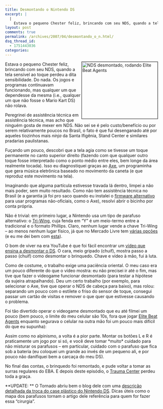 ```yaml
---
title: Desmontando o Nintendo DS
excerpt: |
  |
    Estava o pequeno Chester feliz, brincando com seu NDS, quando a tela sensível ao toque perdeu a dita sensibilidade. Do nada. Os jogos e programas continuavam funcionando, mas qualquer um que dependesse da mesma (i.e., qualquer um que não fosse...
layout: post
comments: true
permalink: /archives/2007/04/desmontando_o_n.html/
dsq_thread_id:
  - 1751443036
categories:
---
```

<img title="NDS desmontado, rodando Elite Beat Agents" src="//chester.me/archives/img/nds_desmontado.jpg" width="250" height="187" border="1" align="right" style="margin-left:2px" />Estava o pequeno Chester feliz, brincando com seu NDS, quando a tela sensível ao toque perdeu a dita sensibilidade. Do nada. Os jogos e programas continuavam funcionando, mas qualquer um que dependesse da mesma (i.e., qualquer um que não fosse o Mario Kart DS) não rolava.

Peregrinei de assistência técnica em assistência técnica, mas acho que ninguém gosta de mexer em NDS. Não sei se é pelo custo/benefício ou por serem relativamente poucos no Brasil, o fato é que fui desenganado até por aqueles tiozinhos mais *ninja* da Santa Ifigênia, Stand Center e similares pradarias paulistanas.

Fuçando um pouco, descobri que a tela agia como se tivesse um toque permanente no canto superior direito (fazendo com que qualquer outro toque fosse interpretado como o ponto médio entre eles, bem longe da área realmente tocada). Isso eu diagnostiquei graças ao [Axe][1], um programinha que gera música eletrônica baseado no movimento da caneta (e que reproduz este movimento na tela).

Imaginando que alguma partícula estivesse travada lá dentro, limpei a não mais poder, sem muito resultado. Como não tem assistência técnica no Brasil (e a garantia já foi pro saco quando eu instalei o [firmware alternativo][2] para usar programas não-oficiais, como o Axe), resolvi abrir o bicinho por conta própria.

Não é trivial: em primeiro lugar, a Nintendo usa um tipo de parafuso alternativo: o [Tri-Wing][3], cuja fenda em &#8220;Y&#8221; é um meio-termo entre a tradicional e o formato Phillips. Claro, nenhum lugar vende a chave Tri-Wing &#8211; ao menos nenhum lugar físico, já que no Mercado Livre tem [várias opções][4] (e eu me dei bem com [esta][5]).

O bom de viver na era YouTube é que foi fácil encontrar um [vídeo que ensina a desmontar o DS][6]. O cara, meio gripado (chuif), mostra passo a passo (chuif) como desmontar o brinquedo. Chave e vídeo à mão, fui à luta.

Como de costume, o trabalho exige uma paciência oriental. O meu caso era um pouco diferente do que o vídeo mostra: eu não precisei ir até o fim, mas tive que fazer o videogame funcionar desmontado (para testar a hipótese da sujeira atrapalhando). Deu um certo trabalho (por exemplo, para selecionar o Axe, tive que operar o NDS de cabeça para baixo), mas rolou: separando um pouco com o estilete o friso do sensor de toque, consegui passar um cartão de visitas e remover o que quer que estivesse causando o problema.

Foi tão divertido operar o videogame desmontado que eu até filmei um pouco (bem pouco, o limite do meu celular são 10s, fora que jogar [Elite Beat Agents][7] enquanto segurava o celular na outra mão foi um pouco mais difícil do que eu supunha):

<p align="center">
</p>

Assim como no alpinismo, a volta é a pior parte. Montar os botões L e R é praticamente um jogo por si só, e você deve tomar \*muito\* cuidado para não misturar os parafusos &#8211; em particular, cuidado com o parafuso que fica sob a bateria (eu coloquei um grande ao invés de um pequeno ali, e por pouco não danifiquei bem a carcaça do meu DS).

No final das contas, o brinquedo foi remontado, e pude voltar a tomar as surras regulares do EBA. E depois deste episódio, o [Trauma Center][8] perdeu toda a graça.

**UPDATE: ** O Tornado abriu bem o blog dele com uma [descrição detalhada da troca do case plástico do Nintendo DS][9]. Dicas úteis como o mapa dos parafusos tornam o artigo dele referência para quem for fazer essa &#8220;cirurgia&#8221;.

 [1]: http://www.pineight.com/ds/#axe
 [2]: http://my.opera.com/knwt/blog/show.dml/509725
 [3]: http://en.wikipedia.org/wiki/Tri-Wing
 [4]: http://lista.mercadolivre.com.br/chave-tri%C3%98wing
 [5]: http://produto.mercadolivre.com.br/MLB-55439716-chave-y-para-abrir-consoles-game-boy-advance-nintendo-ds-_JM
 [6]: http://www.youtube.com/watch?v=vRzTgfo2PsM
 [7]: //chester.me/archives/2007/03/elite_beat_agen.html
 [8]: http://jogos.uol.com.br/analises/nintendods/ult2206u17.jhtm
 [9]: http://www.claudiofreitas.com/blog/?p=3
